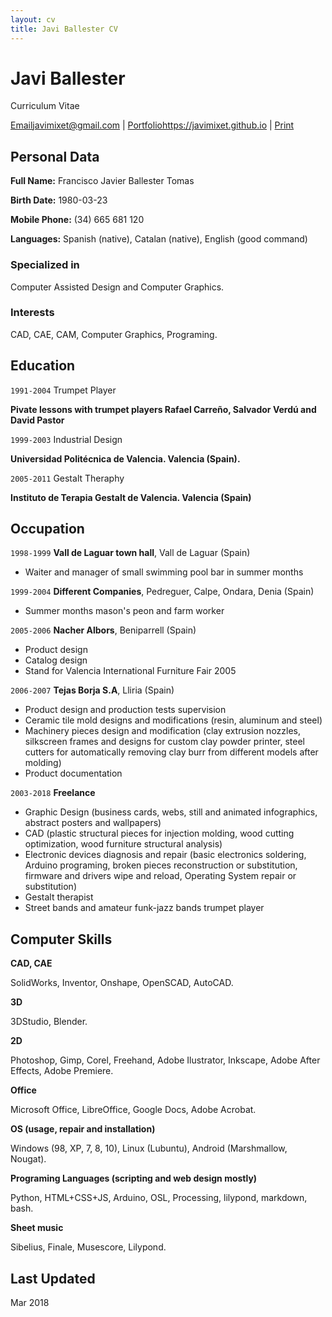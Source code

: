 ```yaml
---
layout: cv
title: Javi Ballester CV
---
```


Javi Ballester
==============

Curriculum Vitae

<div id="webaddress">
<a class="screen" href="mailto:javimixet@gmail.com">Email</a><a class="printi" href="mailto:javimixet@gmail.com">javimixet@gmail.com</a> | <a class="screen" href="{{ site.baseurl }}/portfolio/">Portfolio</a><a class="printi" href="{{ site.baseurl }}/portfolio/">https://javimixet.github.io</a><span class="screen"> | </span><a class="screen" href="javascript:window.print()">Print</a>
</div>


## Personal Data

__Full Name:__ Francisco Javier Ballester Tomas

__Birth Date:__ 1980-03-23

__Mobile Phone:__ (34) 665 681 120

__Languages:__ Spanish (native), Catalan (native), English (good command)
 

### Specialized in

Computer Assisted Design and Computer Graphics.


### Interests

CAD, CAE, CAM, Computer Graphics, Programing.


## Education

`1991-2004`
Trumpet Player

__Pivate lessons with trumpet players Rafael Carreño, Salvador Verdú and David Pastor__

`1999-2003`
Industrial Design

__Universidad Politécnica de Valencia. Valencia (Spain).__

`2005-2011`
Gestalt Theraphy

__Instituto de Terapia Gestalt de Valencia. Valencia (Spain)__


## Occupation

`1998-1999`
__Vall de Laguar town hall__, Vall de Laguar (Spain)

- Waiter and manager of small swimming pool bar in summer months 

`1999-2004`
__Different Companies__, Pedreguer, Calpe, Ondara, Denia (Spain)

- Summer months mason's peon and farm worker

`2005-2006`
__Nacher Albors__, Beniparrell (Spain)

- Product design
- Catalog design
- Stand for Valencia International Furniture Fair 2005

`2006-2007`
__Tejas Borja S.A__, Lliria (Spain)

- Product design and production tests supervision
- Ceramic tile mold designs and modifications (resin, aluminum and steel)
- Machinery pieces design and modification (clay extrusion nozzles, silkscreen frames and designs for custom clay powder printer, steel cutters for automatically removing clay burr from different models after molding)
- Product documentation

`2003-2018`
__Freelance__

- Graphic Design (business cards, webs, still and animated infographics, abstract posters and wallpapers)
- CAD (plastic structural pieces for injection molding, wood cutting optimization, wood furniture structural analysis)
- Electronic devices diagnosis and repair (basic electronics soldering, Arduino programing, broken pieces reconstruction or substitution, firmware and drivers wipe and reload, Operating System repair or substitution)
- Gestalt therapist
- Street bands and amateur funk-jazz bands trumpet player

## Computer Skills

__CAD, CAE__

SolidWorks, Inventor, Onshape, OpenSCAD, AutoCAD.

__3D__

3DStudio, Blender.

__2D__
 
Photoshop, Gimp, Corel, Freehand, Adobe Ilustrator, Inkscape, Adobe After Effects, Adobe Premiere.

__Office__
 
Microsoft Office, LibreOffice, Google Docs, Adobe Acrobat.

__OS (usage, repair and installation)__
 
Windows (98, XP, 7, 8, 10), Linux (Lubuntu), Android (Marshmallow, Nougat).

__Programing Languages (scripting and web design mostly)__
 
Python, HTML+CSS+JS, Arduino, OSL, Processing, lilypond, markdown, bash.

__Sheet music__

Sibelius, Finale, Musescore, Lilypond.


## Last Updated

Mar 2018